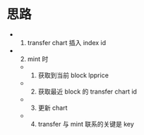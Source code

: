 # 思路

- 1. transfer chart 插入 index id
- 2. mint 时
  - 1. 获取到当前 block lpprice
  - 2. 获取最近 block 的 transfer chart id
  - 3. 更新 chart
  - 4. transfer 与 mint 联系的关键是 key
